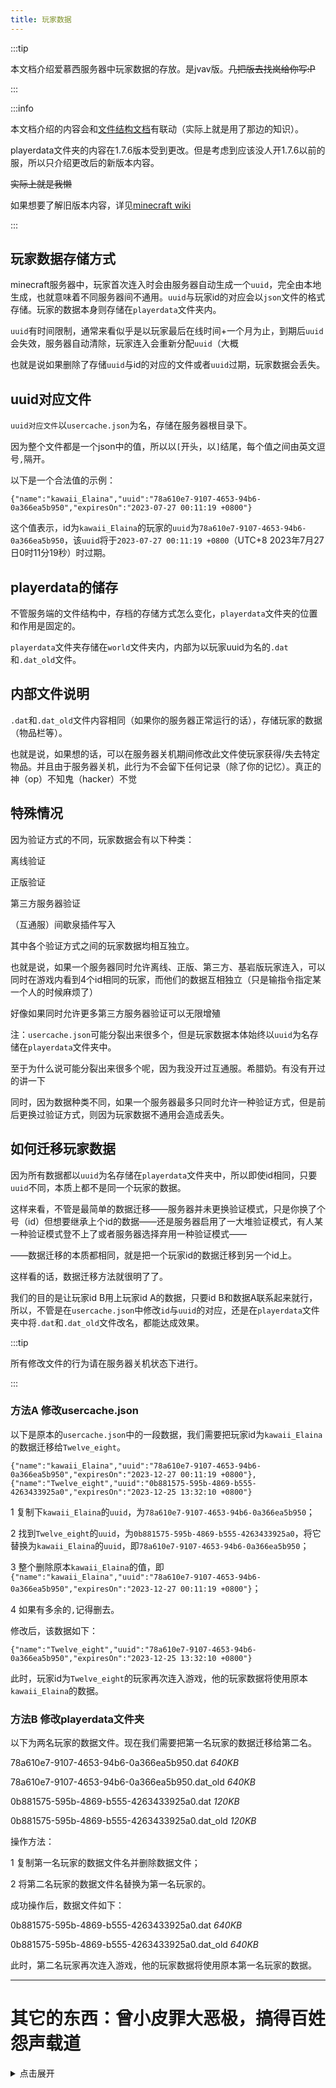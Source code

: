 ```yaml
---
title: 玩家数据
---
```


:::tip

本文档介绍爱慕西服务器中玩家数据的存放。是jvav版。~~几把版去找岚给你写:P~~

:::

:::info

本文档介绍的内容会和[文件结构文档](7-filestructure.md)有联动（实际上就是用了那边的知识）。

playerdata文件夹的内容在1.7.6版本受到更改。但是考虑到应该没人开1.7.6以前的服，所以只介绍更改后的新版本内容。

~~实际上就是我懒~~

如果想要了解旧版本内容，详见[minecraft wiki](https://minecraft.fandom.com/zh/wiki/Java%E7%89%88%E4%B8%96%E7%95%8C%E6%A0%BC%E5%BC%8F)

:::

## 玩家数据存储方式

minecraft服务器中，玩家首次连入时会由服务器自动生成一个`uuid`，完全由本地生成，也就意味着不同服务器间不通用。`uuid`与玩家id的对应会以`json`文件的格式存储。玩家的数据本身则存储在`playerdata`文件夹内。

`uuid`有时间限制，通常来看似乎是以玩家最后在线时间+一个月为止，到期后`uuid`会失效，服务器自动清除，玩家连入会重新分配`uuid`（大概

也就是说如果删除了存储`uuid`与id的对应的文件或者`uuid`过期，玩家数据会丢失。

## uuid对应文件

`uuid对应文件`以`usercache.json`为名，存储在服务器根目录下。

因为整个文件都是一个json中的值，所以以`[`开头，以`]`结尾，每个值之间由英文逗号`,`隔开。

以下是一个合法值的示例：

```
{"name":"kawaii_Elaina","uuid":"78a610e7-9107-4653-94b6-0a366ea5b950","expiresOn":"2023-07-27 00:11:19 +0800"}
```

这个值表示，id为`kawaii_Elaina`的玩家的`uuid`为`78a610e7-9107-4653-94b6-0a366ea5b950`，该`uuid`将于`2023-07-27 00:11:19 +0800`（UTC+8 2023年7月27日0时11分19秒）时过期。

## playerdata的储存

不管服务端的文件结构中，存档的存储方式怎么变化，`playerdata`文件夹的位置和作用是固定的。

`playerdata`文件夹存储在`world`文件夹内，内部为以玩家uuid为名的`.dat`和`.dat_old`文件。

## 内部文件说明

`.dat`和`.dat_old`文件内容相同（如果你的服务器正常运行的话），存储玩家的数据（物品栏等）。

也就是说，如果想的话，可以在服务器关机期间修改此文件使玩家获得/失去特定物品。并且由于服务器关机，此行为不会留下任何记录（除了你的记忆）。真正的神（op）不知鬼（hacker）不觉

## 特殊情况

因为验证方式的不同，玩家数据会有以下种类：

  离线验证

  正版验证

  第三方服务器验证

  （互通服）间歇泉插件写入

其中各个验证方式之间的玩家数据均相互独立。

  也就是说，如果一个服务器同时允许离线、正版、第三方、基岩版玩家连入，可以同时在游戏内看到4个id相同的玩家，而他们的数据互相独立（只是输指令指定某一个人的时候麻烦了）

  好像如果同时允许更多第三方服务器验证可以无限增殖

  注：`usercache.json`可能分裂出来很多个，但是玩家数据本体始终以`uuid`为名存储在`playerdata`文件夹中。

  至于为什么说可能分裂出来很多个呢，因为我没开过互通服。希腊奶。有没有开过的讲一下

同时，因为数据种类不同，如果一个服务器最多只同时允许一种验证方式，但是前后更换过验证方式，则因为玩家数据不通用会造成丢失。

## 如何迁移玩家数据

因为所有数据都以`uuid`为名存储在`playerdata`文件夹中，所以即使id相同，只要`uuid`不同，本质上都不是同一个玩家的数据。

这样来看，不管是最简单的数据迁移——服务器并未更换验证模式，只是你换了个号（id）但想要继承上个id的数据——还是服务器启用了一大堆验证模式，有人某一种验证模式登不上了或者服务器选择弃用一种验证模式——

——数据迁移的本质都相同，就是把一个玩家id的数据迁移到另一个id上。

这样看的话，数据迁移方法就很明了了。

我们的目的是让玩家id B用上玩家id A的数据，只要id B和数据A联系起来就行，所以，不管是在`usercache.json`中修改`id`与`uuid`的对应，还是在`playerdata`文件夹中将`.dat`和`.dat_old`文件改名，都能达成效果。

:::tip

所有修改文件的行为请在服务器关机状态下进行。

:::

### 方法A 修改usercache.json

以下是原本的`usercache.json`中的一段数据，我们需要把玩家id为`kawaii_Elaina`的数据迁移给`Twelve_eight`。

```
{"name":"kawaii_Elaina","uuid":"78a610e7-9107-4653-94b6-0a366ea5b950","expiresOn":"2023-12-27 00:11:19 +0800"},{"name":"Twelve_eight","uuid":"0b881575-595b-4869-b555-4263433925a0","expiresOn":"2023-12-25 13:32:10 +0800"}
```

  1 复制下`kawaii_Elaina`的`uuid`，为`78a610e7-9107-4653-94b6-0a366ea5b950`；

  2 找到`Twelve_eight`的`uuid`，为`0b881575-595b-4869-b555-4263433925a0`，将它替换为`kawaii_Elaina`的`uuid`，即`78a610e7-9107-4653-94b6-0a366ea5b950`；

  3 整个删除原本`kawaii_Elaina`的值，即`{"name":"kawaii_Elaina","uuid":"78a610e7-9107-4653-94b6-0a366ea5b950","expiresOn":"2023-12-27 00:11:19 +0800"}`；

  4 如果有多余的`,`记得删去。

修改后，该数据如下：

```
{"name":"Twelve_eight","uuid":"78a610e7-9107-4653-94b6-0a366ea5b950","expiresOn":"2023-12-25 13:32:10 +0800"}
```

此时，玩家id为`Twelve_eight`的玩家再次连入游戏，他的玩家数据将使用原本`kawaii_Elaina`的数据。

### 方法B 修改playerdata文件夹

以下为两名玩家的数据文件。现在我们需要把第一名玩家的数据迁移给第二名。
  
  78a610e7-9107-4653-94b6-0a366ea5b950.dat  *640KB*

  78a610e7-9107-4653-94b6-0a366ea5b950.dat_old  *640KB*

  0b881575-595b-4869-b555-4263433925a0.dat  *120KB*

  0b881575-595b-4869-b555-4263433925a0.dat_old  *120KB*

操作方法：

  1 复制第一名玩家的数据文件名并删除数据文件；

  2 将第二名玩家的数据文件名替换为第一名玩家的。

成功操作后，数据文件如下：

  0b881575-595b-4869-b555-4263433925a0.dat  *640KB*

  0b881575-595b-4869-b555-4263433925a0.dat_old  *640KB*

此时，第二名玩家再次连入游戏，他的玩家数据将使用原本第一名玩家的数据。

-----

# 其它的东西：曾小皮罪大恶极，搞得百姓怨声载道

<details>
  <summary>
    点击展开
  </summary>

:::info

是了！我不知道。

但是，我们需要坚决反抗[曾小皮](https://space.bilibili.com/481298570)在各个平台对于自由新埔番运动的围剿！

以下是曾小皮的罪证。请各位朋友们看一看，什么是babe无耻的行径！

冰瘾犯了，老想在文档里加硅胶跳脸。[哇袄！](https://space.bilibili.com/1976532950)

<details>
  <summary>
    点击展开图片
  </summary>

![zeruo!](/img/pages/xiangzengxiaopixuanzhan.png)

</details>

:::

</details>
